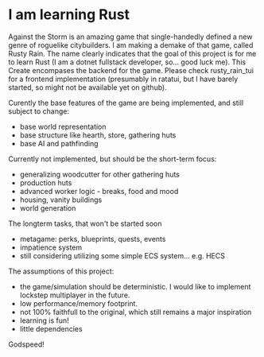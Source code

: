 # I am learning Rust

Against the Storm is an amazing game that single-handedly defined a new genre of
roguelike citybuilders. I am making a demake of that game, called Rusty Rain.
The name clearly indicates that the goal of this project is for me to learn Rust
(I am a dotnet fullstack developer, so... good luck me). This Create encompases
the backend for the game. Please check rusty_rain_tui for a frontend
implementation (presumably in ratatui, but I have barely started, so might not
be available yet on github).

Curently the base features of the game are being implemented, and still subject
to change:

- base world representation
- base structure like hearth, store, gathering huts
- base AI and pathfinding

Currently not implemented, but should be the short-term focus:

- generalizing woodcutter for other gathering huts
- production huts
- advanced worker logic - breaks, food and mood
- housing, vanity buildings
- world generation

The longterm tasks, that won't be started soon

- metagame: perks, blueprints, quests, events
- impatience system
- still considering utilizing some simple ECS system... e.g. HECS

The assumptions of this project:

- the game/simulation should be deterministic. I would like to implement
  lockstep multiplayer in the future.
- low performance/memory footprint.
- not 100% faithfull to the original, which still remains a major inspiration
- learning is fun!
- little dependencies

Godspeed!

